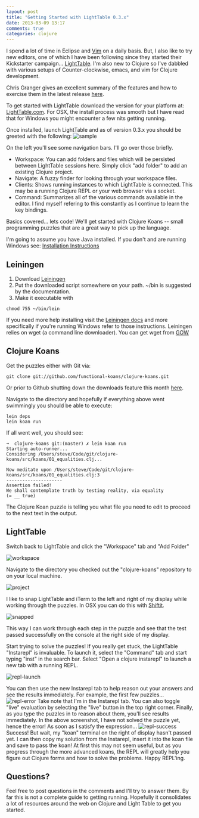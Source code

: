 ```yaml
---
layout: post
title: "Getting Started with LightTable 0.3.x"
date: 2013-03-09 13:17
comments: true
categories: clojure
---
```


I spend a lot of time in Eclipse and [Vim](http://vim.spf13.com/)  on a daily basis. But, I also like to try new editors, one of which I have been following since they started their Kickstarter campaign... [LightTable](http://www.lighttable.com/). I'm also new to Clojure so I've dabbled with various setups of Counter-clockwise, emacs, and vim for Clojure development.

<!-- more -->
Chris Granger gives an excellent summary of the features and how to exercise them in the latest release [here](http://www.chris-granger.com/2013/02/27/light-table-030-experience/).

To get started with LightTable download the version for your platform at: [LightTable.com](http://www.lighttable.com/). For OSX, the install process was smooth but I have read that for Windows you might encounter a few nits getting running.

Once installed, launch LightTable and as of version 0.3.x you should be greeted with the following:
![sample](/images/posts/LightTable-3.png)

On the left you'll see some navigation bars. I'll go over those briefly.
  
  * Workspace: You can add folders and files which will be persisted between LightTable sessions here. Simply click "add folder" to add an existing Clojure project.
  * Navigate: A fuzzy finder for looking through your workspace files.
  * Clients: Shows running instances to which LightTable is connected. This may be a running Clojure REPL or your web browser via a socket.
  * Command: Summarizes all of the various commands available in the editor. I find myself refering to this constantly as I continue to learn the key bindings.

Basics covered... lets code! We'll get started with Clojure Koans -- small programming puzzles that are a great way to pick up the language.

I'm going to assume you have Java installed. If you don't and are running Windows see: [Installation Instructions](http://www.java.com/en/download/help/windows_manual_download.xml)

Leiningen
--------
1. Download [Leiningen](https://raw.github.com/technomancy/leiningen/stable/bin/lein)
2. Put the downloaded script somewhere on your path. ~/bin is suggested by the documentation.
3. Make it executable with
```
chmod 755 ~/bin/lein
```

If you need more help installing visit the [Leiningen docs](http://leiningen.org/#install) and more specifically if you're running Windows refer to those instructions. Leiningen relies on wget (a command line downloader). You can get wget from [GOW](https://github.com/bmatzelle/gow/wiki)

Clojure Koans
-----------
Get the puzzles either with Git via:
```
git clone git://github.com/functional-koans/clojure-koans.git
```
Or prior to Github shutting down the downloads feature this month [here](https://github.com/functional-koans/clojure-koans/downloads).

Navigate to the directory and hopefully if everything above went swimmingly you should be able to execute:
```
lein deps
lein koan run
```

If all went well, you should see:
```
➜  clojure-koans git:(master) ✗ lein koan run
Starting auto-runner...
Considering /Users/steve/Code/git/clojure-koans/src/koans/01_equalities.clj...

Now meditate upon /Users/steve/Code/git/clojure-koans/src/koans/01_equalities.clj:3
---------------------
Assertion failed!
We shall contemplate truth by testing reality, via equality
(= __ true)
```

The Clojure Koan puzzle is telling you what file you need to edit to proceed to the next text in the output.

LightTable
---------
Switch back to LightTable and click the "Workspace" tab and "Add Folder"

![workspace](/images/posts/Screenshot_3_10_13_10_38_PM.png)

Navigate to the directory you checked out the "clojure-koans" repository to on your local machine.

![project](/images/posts/Screenshot_3_10_13_10_39_PM-2.png)

I like to snap LightTable and iTerm to the left and right of my display while working through the puzzles. In OSX you can do this with [Shiftit](https://github.com/fikovnik/ShiftIt).

![snapped](/images/posts/Fullscreen_3_10_13_10_43_PM-2.png)

This way I can work through each step in the puzzle and see that the test passed successfully on the console at the right side of my display.

Start trying to solve the puzzles! If you really get stuck, the LightTable "Instarepl" is invaluable. To launch it, select the "Command" tab and start typing "inst" in the search bar. Select "Open a clojure instarepl" to launch a new tab with a running REPL.

![repl-launch](/images/posts/LightTable-2.png)

You can then use the new Instarepl tab to help reason out your answers and see the results immediately. For example, the first few puzzles...
![repl-error](/images/posts/Screenshot_3_10_13_10_58_PM.png)
Take note that I'm in the Instarepl tab. You can also toggle "live" evaluation by selecting the "live" button in the top right corner.
Finally, as you type the puzzles in to reason about them, you'll see results immediately. In the above screenshot, I have not solved the puzzle yet, hence the error! As soon as I satisfy the expression...
![repl-success](/images/posts/Screenshot_3_10_13_11_02_PM.png)
Success! But wait, my "koan" terminal on the right of display hasn't passed yet. I can then copy my solution from the Instarepl, insert it into the koan file and save to pass the koan! At first this may not seem useful, but as you progress through the more advanced koans, the REPL will greatly help you figure out Clojure forms and how to solve the problems.
Happy REPL'ing.



Questions?
---------
Feel free to post questions in the comments and I'll try to answer them. By far this is not a complete guide to getting running. Hopefully it consolidates a lot of resources around the web on Clojure and Light Table to get you started.




